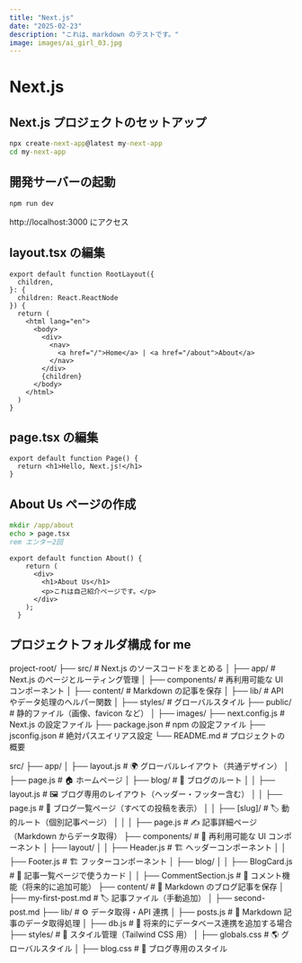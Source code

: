 ```yaml
---
title: "Next.js"
date: "2025-02-23"
description: "これは、markdown のテストです。"
image: images/ai_girl_03.jpg
---
```


# Next.js

## Next.js プロジェクトのセットアップ

```cmd
npx create-next-app@latest my-next-app
cd my-next-app
```

## 開発サーバーの起動

```cmd
npm run dev
```

http://localhost:3000 にアクセス

## layout.tsx の編集

```tsx
export default function RootLayout({
  children,
}: {
  children: React.ReactNode
}) {
  return (
    <html lang="en">
      <body>
        <div>
          <nav>
            <a href="/">Home</a> | <a href="/about">About</a>
          </nav>
        </div>
        {children}
      </body>
    </html>
  )
}
```

## page.tsx の編集

```tsx
export default function Page() {
  return <h1>Hello, Next.js!</h1>
}
```

## About Us ページの作成

```cmd
mkdir /app/about
echo > page.tsx
rem エンター2回
```

```tsx
export default function About() {
    return (
      <div>
        <h1>About Us</h1>
        <p>これは自己紹介ページです。</p>
      </div>
    );
  }
```

## プロジェクトフォルダ構成 for me

project-root/
├── src/                 # Next.js のソースコードをまとめる
│   ├── app/             # Next.js のページとルーティング管理
│   ├── components/      # 再利用可能な UI コンポーネント
│   ├── content/         # Markdown の記事を保存
│   ├── lib/             # API やデータ処理のヘルパー関数
│   ├── styles/          # グローバルスタイル
├── public/              # 静的ファイル（画像、favicon など）
│   ├── images/
├── next.config.js       # Next.js の設定ファイル
├── package.json         # npm の設定ファイル
├── jsconfig.json        # 絶対パスエイリアス設定
└── README.md            # プロジェクトの概要

src/
├── app/
│   ├── layout.js         # 🌍 グローバルレイアウト（共通デザイン）
│   ├── page.js           # 🏠 ホームページ
│   ├── blog/             # 📝 ブログのルート
│   │   ├── layout.js     # 🖼️ ブログ専用のレイアウト（ヘッダー・フッター含む）
│   │   ├── page.js       # 📑 ブログ一覧ページ（すべての投稿を表示）
│   │   ├── [slug]/       # 🏷️ 動的ルート（個別記事ページ）
│   │   │   ├── page.js   # ✍️ 記事詳細ページ（Markdown からデータ取得）
├── components/            # 🎨 再利用可能な UI コンポーネント
│   ├── layout/
│   │   ├── Header.js     # 🏗️ ヘッダーコンポーネント
│   │   ├── Footer.js     # 🏗️ フッターコンポーネント
│   ├── blog/
│   │   ├── BlogCard.js   # 📌 記事一覧ページで使うカード
│   │   ├── CommentSection.js # 💬 コメント機能（将来的に追加可能）
├── content/              # 📝 Markdown のブログ記事を保存
│   ├── my-first-post.md  # 🏷️ 記事ファイル（手動追加）
│   ├── second-post.md
├── lib/                   # ⚙️ データ取得・API 連携
│   ├── posts.js          # 📄 Markdown 記事のデータ取得処理
│   ├── db.js             # 🔗 将来的にデータベース連携を追加する場合
├── styles/               # 🎨 スタイル管理（Tailwind CSS 用）
│   ├── globals.css       # 🌎 グローバルスタイル
│   ├── blog.css          # 📝 ブログ専用のスタイル

